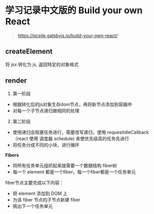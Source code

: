 # 学习记录中文版的 Build your own React

> https://qcsite.gatsbyjs.io/build-your-own-react/

## createElement

将 jsx 转化为 js, 返回特定的对象格式


## render

1. 第一阶段
- 根据转化后的js对象生存dom节点，再将新节点添加到容器中
- 对每一个子节点递归做相同的处理

2. 第二阶段
- 使用递归会阻塞任务进行，需要改写递归，使用 requestIdleCallback （react 使用 调度器 schedule) 来使优先级高的任务先进行
- 将任务分成不同的小块，进行循环

**Fibers**

- 将所有任务单元组织起来就需要一个数据结构 fiber树
- 每一个 element 都是一个fiber，每一个fiber都是一个任务单元

fiber节点主要完成以下内容：

- 把 element 添加到 DOM 上
- 为该 fiber 节点的子节点新建 fiber
- 挑出下一个任务单元



